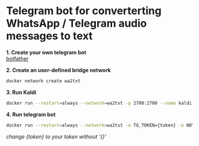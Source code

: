 # Telegram bot for converterting WhatsApp / Telegram audio messages to text 

**1. Create your own telegram bot<br/>**
[botfather](https://t.me/botfather)

**2. Create an user-defined bridge network**<br/>
```bash
docker network create wa2txt
```

**3. Run Kaldi**<br/>
```bash
docker run --restart=always --network=wa2txt -p 2700:2700 --name kaldi -d alphacep/kaldi-ru:latest
```

**4. Run telegram bot**<br/>
```bash
docker run --restart=always --network=wa2txt -e TG_TOKEN={token} -e NOTICE_EMAIL={your_email_for_notice} -e WS_URL=ws://kaldi:2700 --name wa2txt -d zzzubalex/wa2txt:latest
```

_change {token} to your token without '{}'_